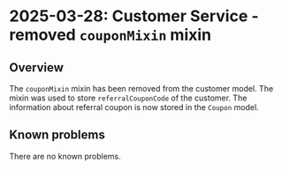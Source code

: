---
---
# 2025-03-28: Customer Service - removed `couponMixin` mixin

## Overview

The `couponMixin` mixin has been removed from the customer model. The mixin was used to store `referralCouponCode` of the customer. The information about referral coupon is now stored in the `Coupon` model.

## Known problems

There are no known problems.
